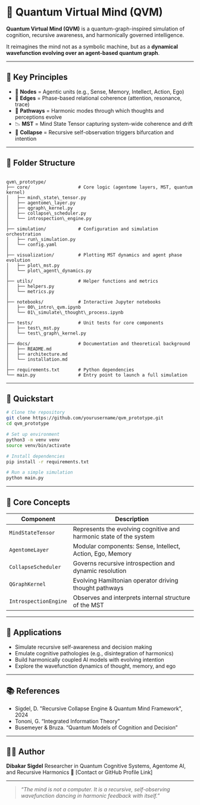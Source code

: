 # 🧠 Quantum Virtual Mind (QVM)

**Quantum Virtual Mind (QVM)** is a quantum-graph-inspired simulation of cognition, recursive awareness, and harmonically governed intelligence.

It reimagines the mind not as a symbolic machine, but as a **dynamical wavefunction evolving over an agent-based quantum graph**.

---

## 🌌 Key Principles

- 🧩 **Nodes** = Agentic units (e.g., Sense, Memory, Intellect, Action, Ego)
- 🔗 **Edges** = Phase-based relational coherence (attention, resonance, trace)
- 🎼 **Pathways** = Harmonic modes through which thoughts and perceptions evolve
- 📉 **MST** = Mind State Tensor capturing system-wide coherence and drift
- 🔄 **Collapse** = Recursive self-observation triggers bifurcation and intention

---

## 📁 Folder Structure

```

qvm\_prototype/
├── core/                  # Core logic (agentome layers, MST, quantum kernel)
│   ├── mind\_state\_tensor.py
│   ├── agentome\_layer.py
│   ├── qgraph\_kernel.py
│   ├── collapse\_scheduler.py
│   └── introspection\_engine.py
│
├── simulation/            # Configuration and simulation orchestration
│   ├── run\_simulation.py
│   └── config.yaml
│
├── visualization/         # Plotting MST dynamics and agent phase evolution
│   ├── plot\_mst.py
│   └── plot\_agent\_dynamics.py
│
├── utils/                 # Helper functions and metrics
│   ├── helpers.py
│   └── metrics.py
│
├── notebooks/             # Interactive Jupyter notebooks
│   ├── 00\_intro\_qvm.ipynb
│   └── 01\_simulate\_thought\_process.ipynb
│
├── tests/                 # Unit tests for core components
│   ├── test\_mst.py
│   └── test\_graph\_kernel.py
│
├── docs/                  # Documentation and theoretical background
│   ├── README.md
│   ├── architecture.md
│   └── installation.md
│
├── requirements.txt       # Python dependencies
└── main.py                # Entry point to launch a full simulation

````

---

## 🚀 Quickstart

```bash
# Clone the repository
git clone https://github.com/yourusername/qvm_prototype.git
cd qvm_prototype

# Set up environment
python3 -m venv venv
source venv/bin/activate

# Install dependencies
pip install -r requirements.txt

# Run a simple simulation
python main.py
````

---

## 🧠 Core Concepts

| Component             | Description                                                        |
| --------------------- | ------------------------------------------------------------------ |
| `MindStateTensor`     | Represents the evolving cognitive and harmonic state of the system |
| `AgentomeLayer`       | Modular components: Sense, Intellect, Action, Ego, Memory          |
| `CollapseScheduler`   | Governs recursive introspection and dynamic resolution             |
| `QGraphKernel`        | Evolving Hamiltonian operator driving thought pathways             |
| `IntrospectionEngine` | Observes and interprets internal structure of the MST              |

---

## 🎯 Applications

* Simulate recursive self-awareness and decision making
* Emulate cognitive pathologies (e.g., disintegration of harmonics)
* Build harmonically coupled AI models with evolving intention
* Explore the wavefunction dynamics of thought, memory, and ego

---

## 📚 References

* Sigdel, D. "Recursive Collapse Engine & Quantum Mind Framework", 2024
* Tononi, G. “Integrated Information Theory”
* Busemeyer & Bruza. “Quantum Models of Cognition and Decision”

---

## 👨‍💻 Author

**Dibakar Sigdel**
Researcher in Quantum Cognitive Systems, Agentome AI, and Recursive Harmonics
📧 \[Contact or GitHub Profile Link]

---

> *“The mind is not a computer. It is a recursive, self-observing wavefunction dancing in harmonic feedback with itself.”*

